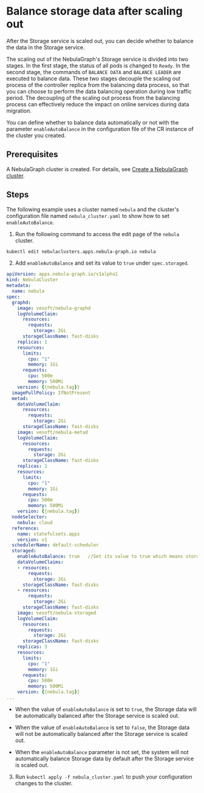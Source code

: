# Balance storage data after scaling out

After the Storage service is scaled out, you can decide whether to balance the data in the Storage service. 

The scaling out of the NebulaGraph's Storage service is divided into two stages. In the first stage, the status of all pods is changed to `Ready`. In the second stage, the commands of `BALANCE DATA` and `BALANCE LEADER` are executed to balance data. These two stages decouple the scaling out process of the controller replica from the balancing data process, so that you can choose to perform the data balancing operation during low traffic period. The decoupling of the scaling out process from the balancing process can effectively reduce the impact on online services during data migration.

You can define whether to balance data automatically or not with the parameter `enableAutoBalance` in the configuration file of the CR instance of the cluster you created.

## Prerequisites

A NebulaGraph cluster is created. For details, see [Create a NebulaGraph cluster](../4.1.installation/4.1.1.cluster-install.md). 

## Steps

The following example uses a cluster named `nebula` and the cluster's configuration file named `nebula_cluster.yaml` to show how to set `enableAutoBalance`.

1. Run the following command to access the edit page of the `nebula` cluster.
   
  ```bash
  kubectl edit nebulaclusters.apps.nebula-graph.io nebula
  ```

2. Add `enableAutoBalance` and set its value to `true` under `spec.storaged`.
   
  ```yaml
  apiVersion: apps.nebula-graph.io/v1alpha1
  kind: NebulaCluster
  metadata:
    name: nebula
  spec:
    graphd:
      image: vesoft/nebula-graphd
      logVolumeClaim:
        resources:
          requests:
            storage: 2Gi
        storageClassName: fast-disks
      replicas: 1
      resources:
        limits:
          cpu: "1"
          memory: 1Gi
        requests:
          cpu: 500m
          memory: 500Mi
      version: {{nebula.tag}}
    imagePullPolicy: IfNotPresent
    metad:
      dataVolumeClaim:
        resources:
          requests:
            storage: 2Gi
        storageClassName: fast-disks
      image: vesoft/nebula-metad
      logVolumeClaim:
        resources:
          requests:
            storage: 2Gi
        storageClassName: fast-disks
      replicas: 1
      resources:
        limits:
          cpu: "1"
          memory: 1Gi
        requests:
          cpu: 500m
          memory: 500Mi
      version: {{nebula.tag}}
    nodeSelector:
      nebula: cloud
    reference:
      name: statefulsets.apps
      version: v1
    schedulerName: default-scheduler
    storaged:
      enableAutoBalance: true   //Set its value to true which means storage data will be balanced after the Storage service is scaled out.
      dataVolumeClaims:
      - resources:
          requests:
            storage: 2Gi
        storageClassName: fast-disks
      - resources:
          requests:
            storage: 2Gi
        storageClassName: fast-disks
      image: vesoft/nebula-storaged
      logVolumeClaim:
        resources:
          requests:
            storage: 2Gi
        storageClassName: fast-disks
      replicas: 3
      resources:
        limits:
          cpu: "1"
          memory: 1Gi
        requests:
          cpu: 500m
          memory: 500Mi
      version: {{nebula.tag}}
  ...    
  ```

  - When the value of `enableAutoBalance` is set to `true`, the Storage data will be automatically balanced after the Storage service is scaled out.

  - When the value of `enableAutoBalance` is set to `false`, the Storage data will not be automatically balanced after the Storage service is scaled out.

  - When the `enableAutoBalance` parameter is not set, the system will not automatically balance Storage data by default after the Storage service is scaled out. 

3. Run `kubectl apply -f nebula_cluster.yaml` to push your configuration changes to the cluster.